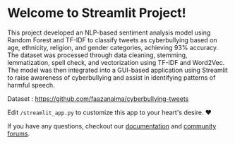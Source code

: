 # Welcome to Streamlit Project!

This project developed an NLP-based sentiment analysis model using Random Forest and TF-IDF to classify tweets as cyberbullying based on age, ethnicity, religion, and gender categories, achieving 93% accuracy. The dataset was processed through data cleaning, stemming, lemmatization, spell check, and vectorization using TF-IDF and Word2Vec. The model was then integrated into a GUI-based application using Streamlit to raise awareness of cyberbullying and assist in identifying patterns of harmful speech.

Dataset : https://github.com/faazanaima/cyberbullying-tweets

Edit `/streamlit_app.py` to customize this app to your heart's desire. :heart:

If you have any questions, checkout our [documentation](https://docs.streamlit.io) and [community
forums](https://discuss.streamlit.io).
